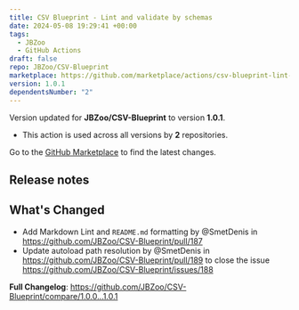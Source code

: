 ```yaml
---
title: CSV Blueprint - Lint and validate by schemas
date: 2024-05-08 19:29:41 +00:00
tags:
  - JBZoo
  - GitHub Actions
draft: false
repo: JBZoo/CSV-Blueprint
marketplace: https://github.com/marketplace/actions/csv-blueprint-lint-and-validate-by-schemas
version: 1.0.1
dependentsNumber: "2"
---
```



Version updated for **JBZoo/CSV-Blueprint** to version **1.0.1**.
- This action is used across all versions by **2** repositories.

Go to the [GitHub Marketplace](https://github.com/marketplace/actions/csv-blueprint-lint-and-validate-by-schemas) to find the latest changes.

## Release notes

## What's Changed
* Add Markdown Lint and `README.md` formatting by @SmetDenis in https://github.com/JBZoo/CSV-Blueprint/pull/187
* Update autoload path resolution by @SmetDenis in https://github.com/JBZoo/CSV-Blueprint/pull/189 to close the issue https://github.com/JBZoo/CSV-Blueprint/issues/188


**Full Changelog**: https://github.com/JBZoo/CSV-Blueprint/compare/1.0.0...1.0.1
